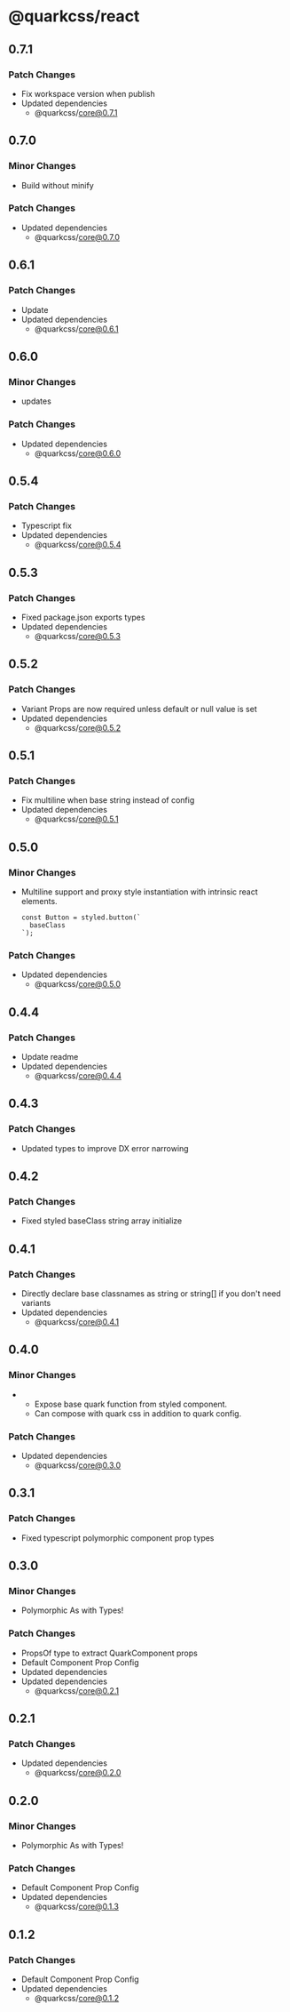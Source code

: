 # @quarkcss/react

## 0.7.1

### Patch Changes

- Fix workspace version when publish
- Updated dependencies
  - @quarkcss/core@0.7.1

## 0.7.0

### Minor Changes

- Build without minify

### Patch Changes

- Updated dependencies
  - @quarkcss/core@0.7.0

## 0.6.1

### Patch Changes

- Update
- Updated dependencies
  - @quarkcss/core@0.6.1

## 0.6.0

### Minor Changes

- updates

### Patch Changes

- Updated dependencies
  - @quarkcss/core@0.6.0

## 0.5.4

### Patch Changes

- Typescript fix
- Updated dependencies
  - @quarkcss/core@0.5.4

## 0.5.3

### Patch Changes

- Fixed package.json exports types
- Updated dependencies
  - @quarkcss/core@0.5.3

## 0.5.2

### Patch Changes

- Variant Props are now required unless default or null value is set
- Updated dependencies
  - @quarkcss/core@0.5.2

## 0.5.1

### Patch Changes

- Fix multiline when base string instead of config
- Updated dependencies
  - @quarkcss/core@0.5.1

## 0.5.0

### Minor Changes

- Multiline support and proxy style instantiation with intrinsic react elements.
  ```tsx
  const Button = styled.button(`
    baseClass
  `);
  ```

### Patch Changes

- Updated dependencies
  - @quarkcss/core@0.5.0

## 0.4.4

### Patch Changes

- Update readme
- Updated dependencies
  - @quarkcss/core@0.4.4

## 0.4.3

### Patch Changes

- Updated types to improve DX error narrowing

## 0.4.2

### Patch Changes

- Fixed styled baseClass string array initialize

## 0.4.1

### Patch Changes

- Directly declare base classnames as string or string[] if you don't need variants
- Updated dependencies
  - @quarkcss/core@0.4.1

## 0.4.0

### Minor Changes

- - Expose base quark function from styled component.
  - Can compose with quark css in addition to quark config.

### Patch Changes

- Updated dependencies
  - @quarkcss/core@0.3.0

## 0.3.1

### Patch Changes

- Fixed typescript polymorphic component prop types

## 0.3.0

### Minor Changes

- Polymorphic As with Types!

### Patch Changes

- PropsOf type to extract QuarkComponent props
- Default Component Prop Config
- Updated dependencies
- Updated dependencies
  - @quarkcss/core@0.2.1

## 0.2.1

### Patch Changes

- Updated dependencies
  - @quarkcss/core@0.2.0

## 0.2.0

### Minor Changes

- Polymorphic As with Types!

### Patch Changes

- Default Component Prop Config
- Updated dependencies
  - @quarkcss/core@0.1.3

## 0.1.2

### Patch Changes

- Default Component Prop Config
- Updated dependencies
  - @quarkcss/core@0.1.2

